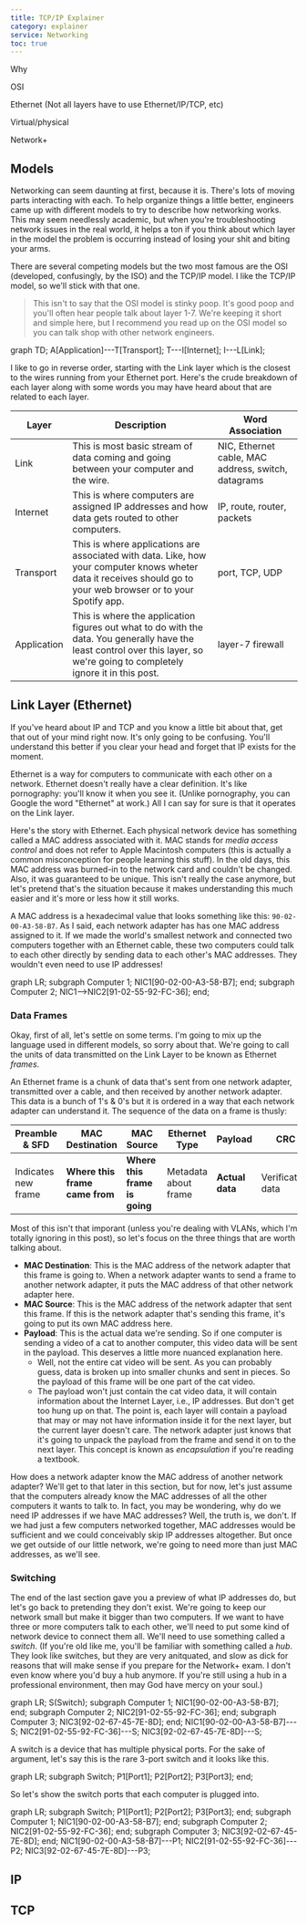```yaml
---
title: TCP/IP Explainer
category: explainer
service: Networking
toc: true
---
```

Why

OSI

Ethernet (Not all layers have to use Ethernet/IP/TCP, etc)

Virtual/physical

Network+

## Models

Networking can seem daunting at first, because it is. There's lots of moving parts interacting with each. To help organize things a little better, engineers came up with different models to try to describe how networking works. This may seem needlessly academic, but when you're troubleshooting network issues in the real world, it helps a ton if you think about which layer in the model the problem is occurring instead of losing your shit and biting your arms.

There are several competing models but the two most famous are the OSI (developed, confusingly, by the ISO) and the TCP/IP model. I like the TCP/IP model, so we'll stick with that one.

> This isn't to say that the OSI model is stinky poop. It's good poop and you'll often hear people talk about layer 1-7. We're keeping it short and simple here, but I recommend you read up on the OSI model so you can talk shop with other network engineers.

<div class="mermaid">
graph TD;
  A[Application]---T[Transport];
  T---I[Internet];
  I---L[Link];
</div>

I like to go in reverse order, starting with the Link layer which is the closest to the wires running from your Ethernet port. Here's the crude breakdown of each layer along with some words you may have heard about that are related to each layer.

|Layer|Description|Word Association|
|-----|-----------|----------------|
|Link|This is most basic stream of data coming and going between your computer and the wire.|NIC, Ethernet cable, MAC address, switch, datagrams|
|Internet|This is where computers are assigned IP addresses and how data gets routed to other computers.|IP, route, router, packets|
|Transport|This is where applications are associated with data. Like, how your computer knows wheter data it receives should go to your web browser or to your Spotify app.|port, TCP, UDP|
|Application|This is where the application figures out what to do with the data. You generally have the least control over this layer, so we're going to completely ignore it in this post.|layer-7 firewall|

## Link Layer (Ethernet)

If you've heard about IP and TCP and you know a little bit about that, get that out of your mind right now. It's only going to be confusing. You'll understand this better if you clear your head and forget that IP exists for the moment.

Ethernet is a way for computers to communicate with each other on a network. Ethernet doesn't really have a clear definition. It's like pornography: you'll know it when you see it. (Unlike pornography, you can Google the word "Ethernet" at work.) All I can say for sure is that it operates on the Link layer.

Here's the story with Ethernet. Each physical network device has something called a MAC address associated with it. MAC stands for *media access control* and does not refer to Apple Macintosh computers (this is actually a common misconception for people learning this stuff). In the old days, this MAC address was burned-in to the network card and couldn't be changed. Also, it was guaranteed to be unique. This isn't really the case anymore, but let's pretend that's the situation because it makes understanding this much easier and it's more or less how it still works.

A MAC address is a hexadecimal value that looks something like this: `90-02-00-A3-58-B7`. As I said, each network adapter has has one MAC address assigned to it. If we made the world's smallest network and connected two computers together with an Ethernet cable, these two computers could talk to each other directly by sending data to each other's MAC addresses. They wouldn't even need to use IP addresses!

<div class="mermaid">
graph LR;
  subgraph Computer 1;
    NIC1[90-02-00-A3-58-B7];
  end;
  subgraph Computer 2;
    NIC1-->NIC2[91-02-55-92-FC-36];
  end;
</div>

### Data Frames

Okay, first of all, let's settle on some terms. I'm going to mix up the language used in different models, so sorry about that. We're going to call the units of data transmitted on the Link Layer to be known as Ethernet *frames*.

An Ethernet frame is a chunk of data that's sent from one network adapter, transmitted over a cable, and then received by another network adapter. This data is a bunch of 1's & 0's but it is ordered in a way that each network adapter can understand it. The sequence of the data on a frame is thusly:

|Preamble & SFD|MAC Destination|MAC Source|Ethernet Type|Payload|CRC|
|--------------|---------------|----------|-------------|-------|---|
|Indicates new frame|**Where this frame came from**|**Where this frame is going**|Metadata about frame|**Actual data**|Verification data|

Most of this isn't that imporant (unless you're dealing with VLANs, which I'm totally ignoring in this post), so let's focus on the three things that are worth talking about.

- **MAC Destination**: This is the MAC address of the network adapter that this frame is going to. When a network adapter wants to send a frame to another network adapter, it puts the MAC address of that other network adapter here.
- **MAC Source**: This is the MAC address of the network adapter that sent this frame. If this is the network adapter that's sending this frame, it's going to put its own MAC address here.
- **Payload**: This is the actual data we're sending. So if one computer is sending a video of a cat to another computer, this video data will be sent in the payload. This deserves a little more nuanced explanation here.
  - Well, not the entire cat video will be sent. As you can probably guess, data is broken up into smaller chunks and sent in pieces. So the payload of this frame will be one part of the cat video.
  - The payload won't just contain the cat video data, it will contain information about the Internet Layer, i.e., IP addresses. But don't get too hung up on that. The point is, each layer will contain a payload that may or may not have information inside it for the next layer, but the current layer doesn't care. The network adapter just knows that it's going to unpack the payload from the frame and send it on to the next layer. This concept is known as *encapsulation* if you're reading a textbook.

How does a network adapter know the MAC address of another network adapter? We'll get to that later in this section, but for now, let's just assume that the computers already know the MAC addresses of all the other computers it wants to talk to. In fact, you may be wondering, why do we need IP addresses if we have MAC addresses? Well, the truth is, we don't. If we had just a few computers networked together, MAC addresses would be sufficient and we could conceivably skip IP addresses altogether. But once we get outside of our little network, we're going to need more than just MAC addresses, as we'll see.

### Switching

The end of the last section gave you a preview of what IP addresses do, but let's go back to pretending they don't exist. We're going to keep our network small but make it bigger than two computers. If we want to have three or more computers talk to each other, we'll need to put some kind of network device to connect them all. We'll need to use something called a *switch*. (If you're old like me, you'll be familiar with something called a *hub*. They look like switches, but they are very anitquated, and slow as dick for reasons that will make sense if you prepare for the Network+ exam. I don't even know where you'd buy a hub anymore. If you're still using a hub in a professional environment, then may God have mercy on your soul.)

<div class="mermaid">
graph LR;
  S(Switch);
  subgraph Computer 1;
    NIC1[90-02-00-A3-58-B7];
  end;
  subgraph Computer 2;
    NIC2[91-02-55-92-FC-36];
  end;
  subgraph Computer 3;
    NIC3[92-02-67-45-7E-8D];
  end;
  NIC1[90-02-00-A3-58-B7]---S;
  NIC2[91-02-55-92-FC-36]---S;
  NIC3[92-02-67-45-7E-8D]---S;
</div>

A switch is a device that has multiple physical ports. For the sake of argument, let's say this is the rare 3-port switch and it looks like this.

<div class="mermaid">
graph LR;
  subgraph Switch;
    P1[Port1];
    P2[Port2];
    P3[Port3];
  end;
</div>

So let's show the switch ports that each computer is plugged into.

<div class="mermaid">
graph LR;
  subgraph Switch;
    P1[Port1];
    P2[Port2];
    P3[Port3];
  end;
  subgraph Computer 1;
    NIC1[90-02-00-A3-58-B7];
  end;
  subgraph Computer 2;
    NIC2[91-02-55-92-FC-36];
  end;
  subgraph Computer 3;
    NIC3[92-02-67-45-7E-8D];
  end;
  NIC1[90-02-00-A3-58-B7]---P1;
  NIC2[91-02-55-92-FC-36]---P2;
  NIC3[92-02-67-45-7E-8D]---P3;
</div>


## IP

## TCP
